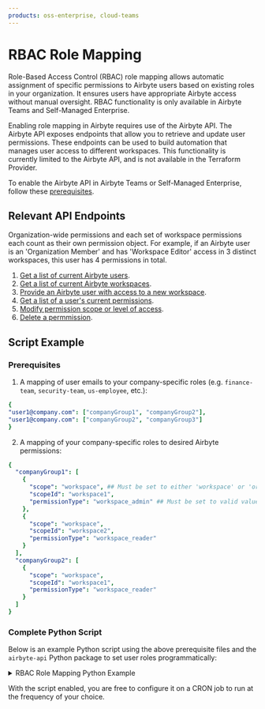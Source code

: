 ```yaml
---
products: oss-enterprise, cloud-teams
---
```


# RBAC Role Mapping

Role-Based Access Control (RBAC) role mapping allows automatic assignment of specific permissions to Airbyte users based on existing roles in your organization. It ensures users have appropriate Airbyte access without manual oversight. RBAC functionality is only available in Airbyte Teams and Self-Managed Enterprise.

Enabling role mapping in Airbyte requires use of the Airbyte API. The Airbyte API exposes endpoints that allow you to retrieve and update user permissions. These endpoints can be used to build automation that manages user access to different workspaces. This functionality is currently limited to the Airbyte API, and is not available in the Terraform Provider.

To enable the Airbyte API in Airbyte Teams or Self-Managed Enterprise, follow these [prerequisites](../enterprise-setup/api-access-config.md).

## Relevant API Endpoints

Organization-wide permissions and each set of workspace permissions each count as their own permission object. For example, if an Airbyte user is an 'Organization Member' and has 'Workspace Editor' access in 3 distinct workspaces, this user has 4 permissions in total.

1. [Get a list of current Airbyte users](https://reference.airbyte.com/reference/listusers).
2. [Get a list of current Airbyte workspaces](https://reference.airbyte.com/reference/listworkspaces).
2. [Provide an Airbyte user with access to a new workspace](https://reference.airbyte.com/reference/createpermission).
3. [Get a list of a user's current permissions](https://reference.airbyte.com/reference/listpermissions).
3. [Modify permission scope or level of access](https://reference.airbyte.com/reference/updatepermission).
4. [Delete a permmission](https://reference.airbyte.com/reference/deletepermission).

## Script Example

### Prerequisites

1. A mapping of user emails to your company-specific roles (e.g. `finance-team`, `security-team`, `us-employee`, etc.):

```yaml
{ 
"user1@company.com": ["companyGroup1", "companyGroup2"], 
"user1@company.com": ["companyGroup2", "companyGroup3"] 
}
```

2. A mapping of your company-specific roles to desired Airbyte permissions:

```yaml
{
  "companyGroup1": [
    {
      "scope": "workspace", ## Must be set to either 'workspace' or 'organization'.
      "scopeId": "workspace1",
      "permissionType": "workspace_admin" ## Must be set to valid value, listed https://github.com/airbytehq/airbyte-api-python-sdk/blob/main/src/airbyte_api/models/publicpermissiontype.py.
    },
    {
      "scope": "workspace",
      "scopeId": "workspace2",
      "permissionType": "workspace_reader"
    }
  ],
  "companyGroup2": [
    {
      "scope": "workspace",
      "scopeId": "workspace1",
      "permissionType": "workspace_reader"
    }
  ]
}
```

### Complete Python Script

Below is an example Python script using the above prerequisite files and the `airbyte-api` Python package to set user roles programmatically:

<details>
<summary>RBAC Role Mapping Python Example</summary>

```python
import json
import airbyte_api
from airbyte_api import api, models

usersGroupsFile = open('usersGroups.json')
usersGroups = json.load(usersGroupsFile)
groupPermissionsFile = open('groupPermissions.json')
groupPermissions = json.load(groupPermissionsFile)

# 0 - Enter your own credentials to use Airbyte API. 
s = airbyte_api.AirbyteAPI(
  security=models.Security(
    bearer_auth='...'
  ),
)

# 1 - List all users in your organization. Find your organization ID in the Airbyte settings page.
res = s.users.list_users(request=api.ListUsersRequest(
  api.ListUsersRequest(organization_id='00000000-00000000-00000000-00000000')
))

allAirbyteUsers = res.users_response.data
print("all users: ", allAirbyteUsers)

# 2. grant permissions
# for each user
for airbyteUserResponse in allAirbyteUsers:
  if airbyteUserResponse.email in usersGroups:
    userGroups = usersGroups[airbyteUserResponse.email]
    # for each group where user belongs to
    for group in userGroups:
      if group in groupPermissions:
        permissionsToGrant = groupPermissions[group]
	 # for each permission to create
        for permission in permissionsToGrant:
          print("permission to grant: ", permission)
          if permission["scope"] == "workspace":
            # create workspace level permission
            permissionCreated = s.permissions.create_permission(
              request=models.PermissionCreateRequest(
                permission_type=permission["permissionType"],
                user_id=airbyteUserResponse.user_id,
                workspace_id=permission["scopeId"]
              ))
          elif permission["scope"] == "organization":
            # create organization permission
            permissionCreated = s.permissions.create_permission(
              request=models.PermissionCreateRequest(
                permission_type=permission["permissionType"],
                user_id=airbyteUserResponse.user_id,
                organization_id=permission["scopeId"]
              ))
          else:
            print("permission scope not supported!")
```

</details>

With the script enabled, you are free to configure it on a CRON job to run at the frequency of your choice.
